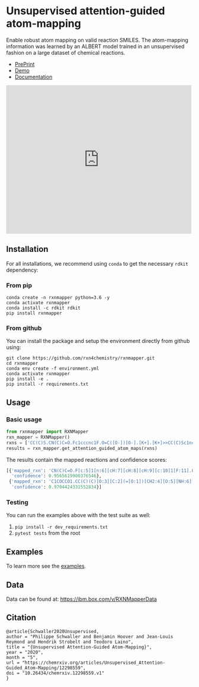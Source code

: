 # Unsupervised attention-guided atom-mapping
Enable robust atom mapping on valid reaction SMILES. The atom-mapping information was learned by an ALBERT model trained in an unsupervised fashion on a large dataset of chemical reactions.

- [PrePrint](http://dx.doi.org/10.26434/chemrxiv.12298559)
- [Demo](http://rxnmapper.ai/demo.html)
- [Documentation](https://rxn4chemistry.github.io/rxnmapper/)

<iframe src="https://ibm.ent.box.com/embed/s/ux4fikraz5if1f93x1jje2w8at0p0k61?sortColumn=date&view=list" width="500" height="400" frameborder="0" allowfullscreen webkitallowfullscreen msallowfullscreen></iframe>

## Installation
For all installations, we recommend using `conda` to get the necessary `rdkit` dependency:

### From pip
```console
conda create -n rxnmapper python=3.6 -y
conda activate rxnmapper
conda install -c rdkit rdkit
pip install rxnmapper
```

### From github
You can install the package and setup the environment directly from github using:

```console
git clone https://github.com/rxn4chemistry/rxnmapper.git 
cd rxnmapper
conda env create -f environment.yml
conda activate rxnmapper
pip install -e .
pip install -r requirements.txt
```

## Usage

### Basic usage

```python
from rxnmapper import RXNMapper
rxn_mapper = RXNMapper()
rxns = ['CC(C)S.CN(C)C=O.Fc1cccnc1F.O=C([O-])[O-].[K+].[K+]>>CC(C)Sc1ncccc1F', 'C1COCCO1.CC(C)(C)OC(=O)CONC(=O)NCc1cccc2ccccc12.Cl>>O=C(O)CONC(=O)NCc1cccc2ccccc12']
results = rxn_mapper.get_attention_guided_atom_maps(rxns)
```

The results contain the mapped reactions and confidence scores:

```python
[{'mapped_rxn': 'CN(C)C=O.F[c:5]1[n:6][cH:7][cH:8][cH:9][c:10]1[F:11].O=C([O-])[O-].[CH3:1][CH:2]([CH3:3])[SH:4].[K+].[K+]>>[CH3:1][CH:2]([CH3:3])[S:4][c:5]1[n:6][cH:7][cH:8][cH:9][c:10]1[F:11]',
  'confidence': 0.9565619900376546},
 {'mapped_rxn': 'C1COCCO1.CC(C)(C)[O:3][C:2](=[O:1])[CH2:4][O:5][NH:6][C:7](=[O:8])[NH:9][CH2:10][c:11]1[cH:12][cH:13][cH:14][c:15]2[cH:16][cH:17][cH:18][cH:19][c:20]12.Cl>>[O:1]=[C:2]([OH:3])[CH2:4][O:5][NH:6][C:7](=[O:8])[NH:9][CH2:10][c:11]1[cH:12][cH:13][cH:14][c:15]2[cH:16][cH:17][cH:18][cH:19][c:20]12',
  'confidence': 0.9704424331552834}]
```

### Testing

You can run the examples above with the test suite as well:

1. `pip install -r dev_requirements.txt` 
2. `pytest tests` from the root 

## Examples

To learn more see the [examples](./examples).

## Data 

Data can be found at: https://ibm.box.com/v/RXNMapperData

## Citation

```
@article{Schwaller2020Unsupervised,
author = "Philippe Schwaller and Benjamin Hoover and Jean-Louis Reymond and Hendrik Strobelt and Teodoro Laino",
title = "{Unsupervised Attention-Guided Atom-Mapping}",
year = "2020",
month = "5",
url = "https://chemrxiv.org/articles/Unsupervised_Attention-Guided_Atom-Mapping/12298559",
doi = "10.26434/chemrxiv.12298559.v1"
}
```